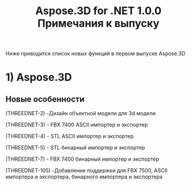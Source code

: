 ﻿---
title: Aspose.3D for .NET 1.0.0 Примечания к выпуску
type: docs
weight: 30
url: /ru/net/aspose-3d-for-net-1-0-0-release-notes/
---
Ниже приводится список новых функций в первом выпуске Aspose.3D
# **1) Aspose.3D**
## **Новые особенности**
(THREEDNET-2) -Дизайн объектной модели для 3d модели

(THREEDNET-3) - FBX 7400 ASCII импортер и экспортер

(THREEDNET-4) - STL ASCII импортер и экспортер

(THREEDNET-5) - STL бинарный импортер и экспортер

(THREEDNET-7) - FBX 7400 бинарный импортер и экспортер

(THREEDNET-105) -Добавление поддержки для FBX 7500, ASCII импортера и экспортера, бинарного импортера и экспортера
